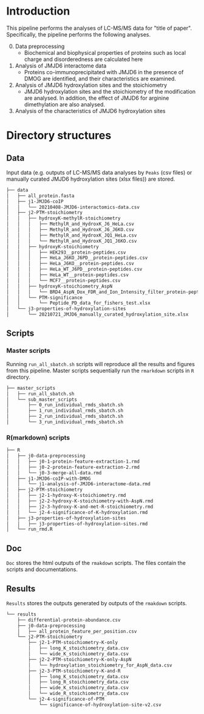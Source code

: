 # Introduction

This pipeline performs the analyses of LC-MS/MS data for "title of paper". Specifically, the pipeline performs the following analyses.

0. Data preprocessing
    - Biochemical and biophysical properties of proteins such as local charge and disorderedness are calculated here
1. Analysis of JMJD6 interactome data
    - Proteins co-immunoprecipitated with JMJD6 in the presence of DMOG are identified, and their characteristics are examined.
2. Analysis of JMJD6 hydroxylation sites and the stoichiometry
    - JMJD6 hydroxylation sites and the stoichiometry of the modification are analysed. In addition, the effect of JMJD6 for arginine dimethylation are also analysed.
3. Analysis of the characteristics of JMJD6 hydroxylation sites

# Directory structures

## Data
Input data (e.g. outputs of LC-MS/MS data analyses by `Peaks` (csv files) or manually curated JMJD6 hydroxylation sites (xlsx files)) are stored.

``` bash
├── data
│   ├── all_protein.fasta
│   ├── j1-JMJD6-coIP
│   │   └── 20210408-JMJD6-interactomics-data.csv
│   ├── j2-PTM-stoichiometry
│   │   ├── hydroxyK-methylR-stoichiometry
│   │   │   ├── MethylR_and_HydroxK_J6_HeLa.csv
│   │   │   ├── MethylR_and_HydroxK_J6_J6KO.csv
│   │   │   ├── MethylR_and_HydroxK_JQ1_HeLa.csv
│   │   │   └── MethylR_and_HydroxK_JQ1_J6KO.csv
│   │   ├── hydroxyK-stoichiometry
│   │   │   ├── HEK293__protein-peptides.csv
│   │   │   ├── HeLa_J6KO_J6PD__protein-peptides.csv
│   │   │   ├── HeLa_J6KO__protein-peptides.csv
│   │   │   ├── HeLa_WT_J6PD__protein-peptides.csv
│   │   │   ├── HeLa_WT__protein-peptides.csv
│   │   │   └── MCF7__protein-peptides.csv
│   │   ├── hydroxyK-stoichiometry_AspN
│   │   │   └── BRD4_AspN_Dox_FDR_and_Ion_Intensity_filter_protein-peptides.csv
│   │   └── PTM-significance
│   │       └── Peptide_PD_data_for_fishers_test.xlsx
│   └── j3-properties-of-hydroxylation-sites
│       └── 20210721_JMJD6_manually_curated_hydroxylation_site.xlsx
```

## Scripts

### Master scripts
Running `run_all_sbatch.sh` scripts will reproduce all the results and figures from this pipeline.
Master scripts sequentially run the `rmarkdown` scripts in `R` directory.

```bash
├── master_scripts
│   ├── run_all_sbatch.sh
│   └── sub_master_scripts
│       ├── 0_run_individual_rmds_sbatch.sh
│       ├── 1_run_individual_rmds_sbatch.sh
│       ├── 2_run_individual_rmds_sbatch.sh
│       └── 3_run_individual_rmds_sbatch.sh
```

### R(markdown) scripts

```bash
├── R
│   ├── j0-data-preprocessing
│   │   ├── j0-1-protein-feature-extraction-1.rmd
│   │   ├── j0-2-protein-feature-extraction-2.rmd
│   │   └── j0-3-merge-all-data.rmd
│   ├── j1-JMJD6-coIP-with-DMOG
│   │   └── j1-analysis-of-JMJD6-interactome-data.rmd
│   ├── j2-PTM-stoichiometry
│   │   ├── j2-1-hydroxy-K-stoichiometry.rmd
│   │   ├── j2-2-hydroxy-K-stoichiometry-with-AspN.rmd
│   │   ├── j2-3-hydroxy-K-and-met-R-stoichiometry.rmd
│   │   └── j2-4-significance-of-K-hydroxylation.rmd
│   ├── j3-properties-of-hydroxylation-sites
│   │   ├── j3-properties-of-hydroxylation-sites.rmd
│   └── run_rmd.R
```

## Doc
`Doc` stores the html outputs of the `rmakdown` scripts. The files contain the scripts and documentations.


## Results

`Results` stores the outputs generated by outputs of the `rmakdown` scripts.


```bash
└── results
    ├── differential-protein-abundance.csv
    ├── j0-data-preprocessing
    │   ├── all_protein_feature_per_position.csv
    └── j2-PTM-stoichiometry
        ├── j2-1-PTM-stoichiometry-K-only
        │   ├── long_K_stoichiometry_data.csv
        │   └── wide_K_stoichiometry_data.csv
        ├── j2-2-PTM-stoichiometry-K-only-AspN
        │   └── hydroxylation_stoichiometry_for_AspN_data.csv
        ├── j2-3-PTM-stoichiometry-K-and-R
        │   ├── long_K_stoichiometry_data.csv
        │   ├── long_R_stoichiometry_data.csv
        │   ├── wide_K_stoichiometry_data.csv
        │   └── wide_R_stoichiometry_data.csv
        └── j2-4-significance-of-PTM
            └── significance-of-hydroxylation-site-v2.csv

```
